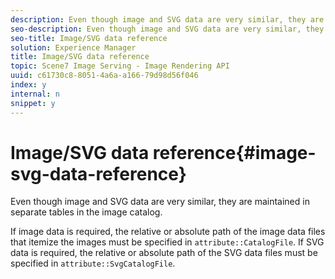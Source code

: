 ```yaml
---
description: Even though image and SVG data are very similar, they are maintained in separate tables in the image catalog.
seo-description: Even though image and SVG data are very similar, they are maintained in separate tables in the image catalog.
seo-title: Image/SVG data reference
solution: Experience Manager
title: Image/SVG data reference
topic: Scene7 Image Serving - Image Rendering API
uuid: c61730c8-8051-4a6a-a166-79d98d56f046
index: y
internal: n
snippet: y
---
```


# Image/SVG data reference{#image-svg-data-reference}

Even though image and SVG data are very similar, they are maintained in separate tables in the image catalog.

 If image data is required, the relative or absolute path of the image data files that itemize the images must be specified in `attribute::CatalogFile`. If SVG data is required, the relative or absolute path of the SVG data files must be specified in `attribute::SvgCatalogFile`. 

